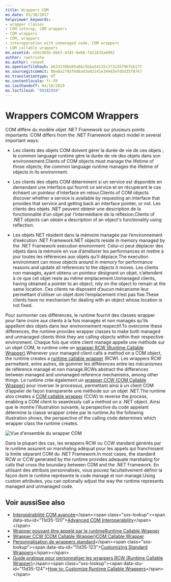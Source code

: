 ```yaml
---
title: Wrappers COM
ms.date: 03/30/2017
helpviewer_keywords:
- wrapper classes
- COM interop, COM wrappers
- COM wrappers
- COM, wrappers
- interoperation with unmanaged code, COM wrappers
- COM callable wrappers
ms.assetid: e56c485b-6b67-4345-8e66-fd21835a6092
author: rpetrusha
ms.author: ronpet
ms.openlocfilehash: b633239be85a66c5bba54132c3732357967eb177
ms.sourcegitcommit: 0be8a279af6d8a43e03141e349d3efd5d35f8767
ms.translationtype: HT
ms.contentlocale: fr-FR
ms.lasthandoff: 04/18/2019
ms.locfileid: "59182934"
---
```

# <a name="com-wrappers"></a><span data-ttu-id="11d35-102">Wrappers COM</span><span class="sxs-lookup"><span data-stu-id="11d35-102">COM Wrappers</span></span>
<span data-ttu-id="11d35-103">COM diffère du modèle objet .NET Framework sur plusieurs points importants :</span><span class="sxs-lookup"><span data-stu-id="11d35-103">COM differs from the .NET Framework object model in several important ways:</span></span>  
  
-   <span data-ttu-id="11d35-104">Les clients des objets COM doivent gérer la durée de vie de ces objets ; le common language runtime gère la durée de vie des objets dans son environnement.</span><span class="sxs-lookup"><span data-stu-id="11d35-104">Clients of COM objects must manage the lifetime of those objects; the common language runtime manages the lifetime of objects in its environment.</span></span>  
  
-   <span data-ttu-id="11d35-105">Les clients des objets COM déterminent si un service est disponible en demandant une interface qui fournit ce service et en récupérant le cas échéant un pointeur d’interface en retour.</span><span class="sxs-lookup"><span data-stu-id="11d35-105">Clients of COM objects discover whether a service is available by requesting an interface that provides that service and getting back an interface pointer, or not.</span></span> <span data-ttu-id="11d35-106">Les clients des objets .NET peuvent obtenir une description de la fonctionnalité d’un objet par l’intermédiaire de la réflexion.</span><span class="sxs-lookup"><span data-stu-id="11d35-106">Clients of .NET objects can obtain a description of an object's functionality using reflection.</span></span>  
  
-   <span data-ttu-id="11d35-107">Les objets NET résident dans la mémoire managée par l’environnement d’exécution .NET Framework.</span><span class="sxs-lookup"><span data-stu-id="11d35-107">NET objects reside in memory managed by the .NET Framework execution environment.</span></span> <span data-ttu-id="11d35-108">Celui-ci peut déplacer des objets dans la mémoire en vue d’améliorer les performances et mettre à jour toutes les références aux objets qu’il déplace.</span><span class="sxs-lookup"><span data-stu-id="11d35-108">The execution environment can move objects around in memory for performance reasons and update all references to the objects it moves.</span></span> <span data-ttu-id="11d35-109">Les clients non managés, ayant obtenu un pointeur désignant un objet, s’attendent à ce que cet objet reste au même emplacement.</span><span class="sxs-lookup"><span data-stu-id="11d35-109">Unmanaged clients, having obtained a pointer to an object, rely on the object to remain at the same location.</span></span> <span data-ttu-id="11d35-110">Ces clients ne disposent d’aucun mécanisme leur permettant d’utiliser un objet dont l’emplacement n’est pas fixe.</span><span class="sxs-lookup"><span data-stu-id="11d35-110">These clients have no mechanism for dealing with an object whose location is not fixed.</span></span>  
  
 <span data-ttu-id="11d35-111">Pour surmonter ces différences, le runtime fournit des classes wrapper pour faire croire aux clients à la fois managés et non managés qu’ils appellent des objets dans leur environnement respectif.</span><span class="sxs-lookup"><span data-stu-id="11d35-111">To overcome these differences, the runtime provides wrapper classes to make both managed and unmanaged clients think they are calling objects within their respective environment.</span></span> <span data-ttu-id="11d35-112">Chaque fois que votre client managé appelle une méthode sur un objet COM, le runtime crée un [wrapper RCW (Runtime Callable Wrapper)](runtime-callable-wrapper.md).</span><span class="sxs-lookup"><span data-stu-id="11d35-112">Whenever your managed client calls a method on a COM object, the runtime creates a [runtime callable wrapper](runtime-callable-wrapper.md) (RCW).</span></span> <span data-ttu-id="11d35-113">Les wrappers RCW permettent, entre autres, de gommer les différences entre les mécanismes de référence managé et non managé.</span><span class="sxs-lookup"><span data-stu-id="11d35-113">RCWs abstract the differences between managed and unmanaged reference mechanisms, among other things.</span></span> <span data-ttu-id="11d35-114">Le runtime crée également un [wrapper CCW (COM Callable Wrapper)](com-callable-wrapper.md) pour inverser le processus, permettant ainsi à un client COM d’appeler de façon transparente une méthode sur un objet .NET.</span><span class="sxs-lookup"><span data-stu-id="11d35-114">The runtime also creates a [COM callable wrapper](com-callable-wrapper.md) (CCW) to reverse the process, enabling a COM client to seamlessly call a method on a .NET object.</span></span> <span data-ttu-id="11d35-115">Ainsi que le montre l’illustration suivante, la perspective du code appelant détermine la classe wrapper créée par le runtime.</span><span class="sxs-lookup"><span data-stu-id="11d35-115">As the following illustration shows, the perspective of the calling code determines which wrapper class the runtime creates.</span></span>  
  
 ![Vue d'ensemble du wrapper COM](./media/com-wrappers/bidirectional-com-overview.gif)  
  
 <span data-ttu-id="11d35-117">Dans la plupart des cas, les wrappers RCW ou CCW standard générés par le runtime assurent un marshaling adéquat pour les appels qui franchissent la limite séparant COM du .NET Framework.</span><span class="sxs-lookup"><span data-stu-id="11d35-117">In most cases, the standard RCW or CCW generated by the runtime provides adequate marshaling for calls that cross the boundary between COM and the .NET Framework.</span></span> <span data-ttu-id="11d35-118">En utilisant des attributs personnalisés, vous pouvez facultativement définir la façon dont le runtime représente le code managé et non managé.</span><span class="sxs-lookup"><span data-stu-id="11d35-118">Using custom attributes, you can optionally adjust the way the runtime represents managed and unmanaged code.</span></span>  
  
## <a name="see-also"></a><span data-ttu-id="11d35-119">Voir aussi</span><span class="sxs-lookup"><span data-stu-id="11d35-119">See also</span></span>

- <span data-ttu-id="11d35-120">[Interopérabilité COM avancée](https://docs.microsoft.com/previous-versions/dotnet/netframework-4.0/bd9cdfyx(v=vs.100))</span><span class="sxs-lookup"><span data-stu-id="11d35-120">[Advanced COM Interoperability](https://docs.microsoft.com/previous-versions/dotnet/netframework-4.0/bd9cdfyx(v=vs.100))</span></span>
- [<span data-ttu-id="11d35-121">Wrapper pouvant être appelé par le runtime</span><span class="sxs-lookup"><span data-stu-id="11d35-121">Runtime Callable Wrapper</span></span>](runtime-callable-wrapper.md)
- [<span data-ttu-id="11d35-122">Wrapper CCW (COM Callable Wrapper)</span><span class="sxs-lookup"><span data-stu-id="11d35-122">COM Callable Wrapper</span></span>](com-callable-wrapper.md)
- <span data-ttu-id="11d35-123">[Personnalisation de wrappers standard](https://docs.microsoft.com/previous-versions/dotnet/netframework-4.0/h7hx9abd(v=vs.100))</span><span class="sxs-lookup"><span data-stu-id="11d35-123">[Customizing Standard Wrappers](https://docs.microsoft.com/previous-versions/dotnet/netframework-4.0/h7hx9abd(v=vs.100))</span></span>
- <span data-ttu-id="11d35-124">[Guide pratique pour personnaliser les wrappers RCW (Runtime Callable Wrapper)](https://docs.microsoft.com/previous-versions/dotnet/netframework-4.0/56kh4hy7(v=vs.100))</span><span class="sxs-lookup"><span data-stu-id="11d35-124">[How to: Customize Runtime Callable Wrappers](https://docs.microsoft.com/previous-versions/dotnet/netframework-4.0/56kh4hy7(v=vs.100))</span></span>

